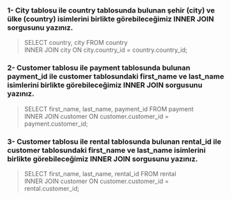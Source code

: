### 1- City tablosu ile country tablosunda bulunan şehir (city) ve ülke (country) isimlerini birlikte görebileceğimiz INNER JOIN sorgusunu yazınız.
> SELECT country, city  FROM country<br>
INNER JOIN city ON city.country_id = country.country_id;
### 2- Customer tablosu ile payment tablosunda bulunan payment_id ile customer tablosundaki first_name ve last_name isimlerini birlikte görebileceğimiz INNER JOIN sorgusunu yazınız.
> SELECT first_name, last_name, payment_id FROM payment<br>
INNER JOIN customer ON customer.customer_id = payment.customer_id;
### 3- Customer tablosu ile rental tablosunda bulunan rental_id ile customer tablosundaki first_name ve last_name isimlerini birlikte görebileceğimiz INNER JOIN sorgusunu yazınız.
> SELECT first_name, last_name, rental_id FROM rental<br>
INNER JOIN customer ON customer.customer_id = rental.customer_id;
